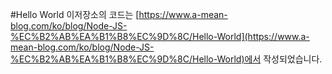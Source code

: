 #Hello World
이저장소의 코드는 [https://www.a-mean-blog.com/ko/blog/Node-JS-%EC%B2%AB%EA%B1%B8%EC%9D%8C/Hello-World](https://www.a-mean-blog.com/ko/blog/Node-JS-%EC%B2%AB%EA%B1%B8%EC%9D%8C/Hello-World)에서 작성되었습니다.
<br>